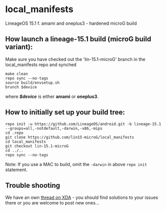 # local_manifests
LineageOS 15.1 f. amami and oneplus3 - hardened microG build

## How launch a lineage-15.1 build (microG build variant):
Make sure you have checked out the 'lin-15.1-microG' branch in the local_manifests repo and synched
```Shell session
make clean
repo sync --no-tags
source build/envsetup.sh
brunch $device
```
where ***$device*** is either **amami** or **oneplus3**.

## How to initially set up your build tree:
```Shell session
repo init -u https://github.com/LineageOS/android.git -b lineage-15.1 --groups=all,-notdefault,-darwin,-x86,-mips
cd .repo
git clone https://github.com/lin15-microG/local_manifests 
cd local_manifests 
git checkout lin-15.1-microG
cd ../.. 
repo sync --no-tags
```
Note: If you use a MAC to build, omit the `-darwin` in above `repo init` statement.

## Trouble shooting
We have an own [thread on XDA](https://forum.xda-developers.com/sony-xperia-z1-compact/development/rom-lineageos-15-1-xperia-z1-compact-t3884247) - you should find solutions to your issues there or you are welcome to post new ones...
